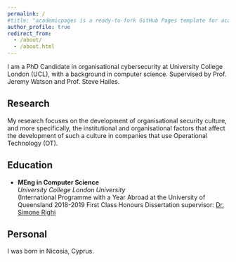 ```yaml
---
permalink: /
#title: "academicpages is a ready-to-fork GitHub Pages template for academic personal websites"
author_profile: true
redirect_from: 
  - /about/
  - /about.html
---
```


I am a PhD Candidate in organisational cybersecurity at University College London (UCL), with a background
in computer science. Supervised by Prof. Jeremy Watson and Prof. Steve Hailes.


## Research

My research focuses on the development of organisational security culture, and more
specifically, the institutional and organisational factors that affect the development of such a culture in companies
that use Operational Technology (OT). 

## Education

- **MEng in Computer Science**  
  *University College London University*  
  (International Programme with a Year Abroad at the University of Queensland 2018-2019
  First Class Honours
  Dissertation supervisor: [Dr. Simone Righi](https://www.simonerighi.com/)


## Personal

I was born in Nicosia, Cyprus. 


